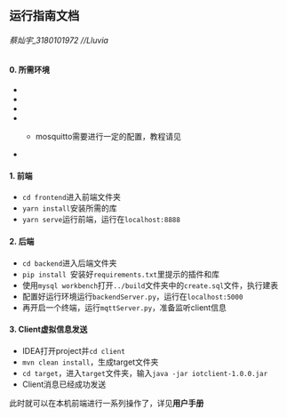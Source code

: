 ## 运行指南文档

###### 蔡灿宇_3180101972  //Lluvia



#### 0. 所需环境

+ [Node.js]: https://nodejs.org/en/download

+ [python3.x]: https://www.python.org/getit/

+ [MySQL80]: https://dev.mysql.com/downloads/mysql/

+ [mosquitto]: https://mosquitto.org/download/

  + mosquitto需要进行一定的配置，教程请见

    [这里]: https://www.cnblogs.com/dissun/p/10505007.html

+ [maven]: https://maven.apache.org/download.cgi

  



#### 1. 前端

+ `cd frontend`进入前端文件夹
+ `yarn install`安装所需的库
+ `yarn serve`运行前端，运行在`localhost:8888`



#### 2. 后端

+ `cd backend`进入后端文件夹
+ `pip install `安装好`requirements.txt`里提示的插件和库
+ 使用`mysql workbench`打开`../build`文件夹中的`create.sql`文件，执行建表
+ 配置好运行环境运行`backendServer.py`，运行在`localhost:5000`
+ 再开启一个终端，运行`mqttServer.py`，准备监听client信息



#### 3. Client虚拟信息发送

+ IDEA打开project并`cd client`
+ `mvn clean install`，生成target文件夹
+ `cd target`，进入`target`文件夹，输入`java -jar iotclient-1.0.0.jar`
+ Client消息已经成功发送



此时就可以在本机前端进行一系列操作了，详见**用户手册**

